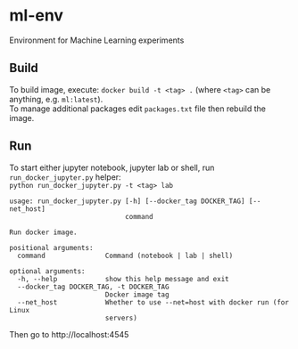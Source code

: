 # ml-env
Environment for Machine Learning experiments

## Build
To build image, execute: `docker build -t <tag> .` (where `<tag>` can be anything, 
e.g. `ml:latest`). \
To manage additional packages edit `packages.txt` file then rebuild the image.

## Run
To start either jupyter notebook, jupyter lab or shell, run `run_docker_jupyter.py` helper:\
`python run_docker_jupyter.py -t <tag> lab` 

```
usage: run_docker_jupyter.py [-h] [--docker_tag DOCKER_TAG] [--net_host]
                             command

Run docker image.

positional arguments:
  command               Command (notebook | lab | shell)

optional arguments:
  -h, --help            show this help message and exit
  --docker_tag DOCKER_TAG, -t DOCKER_TAG
                        Docker image tag
  --net_host            Whether to use --net=host with docker run (for Linux
                        servers)
```
Then go to http://localhost:4545
